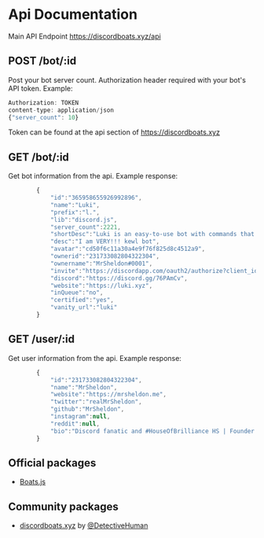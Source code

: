 # Api Documentation

Main API Endpoint
https://discordboats.xyz/api

## POST /bot/:id

Post your bot server count.
Authorization header required with your bot's API token. 
Example:
```javascript
Authorization: TOKEN 
content-type: application/json 
{"server_count": 10}
```

Token can be found at the api section of https://discordboats.xyz


## GET /bot/:id

Get bot information from the api.
Example response:
```javascript
        {  
            "id":"365958655926992896",
            "name":"Luki",
            "prefix":"l.",
            "lib":"discord.js",
            "server_count":2221,
            "shortDesc":"Luki is an easy-to-use bot with commands that can be used for fun, moderation, games, and more!",
            "desc":"I am VERY!!! kewl bot",
            "avatar":"cd50f6c11a30a4e9f76f825d8c4512a9",
            "ownerid":"231733082804322304",
            "ownername":"MrSheldon#0001",
            "invite":"https://discordapp.com/oauth2/authorize?client_id=365958655926992896&scope=bot&permissions=2146958591",
            "discord":"https://discord.gg/76PAmCv",
            "website":"https://luki.xyz",
            "inQueue":"no",
            "certified":"yes",
            "vanity_url":"luki"
        }
```
## GET /user/:id

Get user information from the api.
Example response:
```javascript
        {  
            "id":"231733082804322304",
            "name":"MrSheldon",
            "website":"https://mrsheldon.me",
            "twitter":"realMrSheldon",
            "github":"MrSheldon",
            "instagram":null,
            "reddit":null,
            "bio":"Discord fanatic and #HouseOfBrilliance HS | Founder and Lead Developer of Luki The Bot"
        }
```

## Official packages

* [Boats.js](https://boats.js.org/)


## Community packages

* [discordboats.xyz](https://www.npmjs.com/package/discordboats.xyz) by [@DetectiveHuman](https://github.com/DetectiveHuman) 
